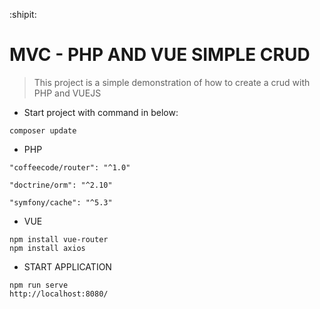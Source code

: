 :shipit:

# MVC - PHP AND VUE SIMPLE CRUD

> This project is a simple demonstration of how to create a crud with PHP and VUEJS

* Start project with command in below:

```
composer update
```

* PHP

```
"coffeecode/router": "^1.0"
```

```
"doctrine/orm": "^2.10"
```

```
"symfony/cache": "^5.3"
```

* VUE

```
npm install vue-router
npm install axios
```

* START APPLICATION

```
npm run serve
http://localhost:8080/
```
